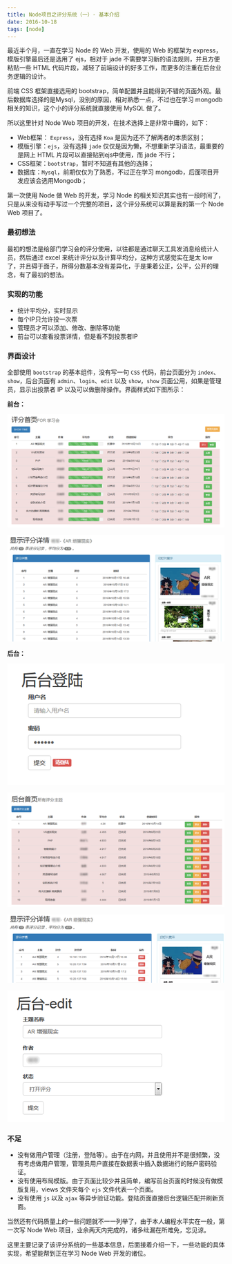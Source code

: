 ```yaml
---
title: Node项目之评分系统（一）- 基本介绍
date: 2016-10-18
tags: [node]
---
```


最近半个月，一直在学习 Node 的 Web 开发，使用的 Web 的框架为 express，模版引擎最后还是选用了 ejs，相对于 jade 不需要学习新的语法规则，并且方便粘贴一些 HTML 代码片段，减轻了前端设计的好多工作，而更多的注重在后台业务逻辑的设计。

前端 CSS 框架直接选用的 bootstrap，简单配置并且能得到不错的页面外观。最后数据库选择的是Mysql，没别的原因，相对熟悉一点，不过也在学习 mongodb 相关的知识，这个小的评分系统就直接使用 MySQL 做了。

所以这里针对 Node Web 项目的开发，在技术选择上是非常中庸的，如下：

- Web框架： `Express`，没有选择 `Koa` 是因为还不了解两者的本质区别；
- 模版引擎：`ejs`，没有选择 `jade` 仅仅是因为懒，不想重新学习语法，最重要的是网上 HTML 片段可以直接贴到ejs中使用，而 jade 不行；
- CSS框架：`bootstrap`，暂时不知道有其他的选择；
- 数据库：`Mysql`，前期仅仅为了熟悉，不过正在学习 mongodb，后面项目开发应该会选用Mongodb；

第一次使用 Node 做 Web 的开发，学习 Node 的相关知识其实也有一段时间了，只是从来没有动手写过一个完整的项目，这个评分系统可以算是我的第一个 Node Web 项目了。

### 最初想法
最初的想法是给部门学习会的评分使用，以往都是通过聊天工具发消息给统计人员，然后通过 excel 来统计评分以及计算平均分，这种方式感觉实在是太 low 了，并且碍于面子，所得分数基本没有差异化，于是秉着公正，公平，公开的理念，有了最初的想法。

### 实现的功能

- 统计平均分，实时显示
- 每个IP只允许投一次票
- 管理员才可以添加、修改、删除等功能
- 前台可以查看投票详情，但是看不到投票者IP

### 界面设计
全部使用 `bootstrap` 的基本组件，没有写一句 `CSS` 代码，前台页面分为 `index`、`show`，后台页面有 `admin`、`login`、`edit` 以及 `show`，`show` 页面公用，如果是管理员，显示出投票者 IP 以及可以做删除操作。界面样式如下图所示：

**前台：**

![首页index](/image/node/2016-10-18_143418.png)

![查看页show](/image/node/2016-10-18_143607.png)

**后台：**

![登陆页login](/image/node/2016-10-18_143832.png)

![后台首页admin](/image/node/2016-10-18_143928.png)

![后台查看页show](/image/node/2016-10-18_144022.png)

![后台编辑页edit](/image/node/2016-10-18_144202.png)


### 不足

- 没有做用户管理（注册，登陆等）。由于在内网，并且使用并不是很频繁，没有考虑做用户管理，管理员用户直接在数据表中插入数据进行的账户密码验证。
- 没有使用布局模版。由于页面比较少并且简单，编写前台页面的时候没有做模版复用，views 文件夹每个 `ejs` 文件代表一个页面。
- 没有使用 `js` 以及 `ajax` 等异步验证功能。登陆页面直接后台逻辑匹配并刷新页面。

当然还有代码质量上的一些问题就不一一列举了，由于本人编程水平实在一般，第一次写 Node Web 项目，业余两天内完成的，诸多纰漏在所难免，忘见谅。

这里主要记录了该评分系统的一些基本信息，后面接着介绍一下，一些功能的具体实现，希望能帮到正在学习 Node Web 开发的诸位。
